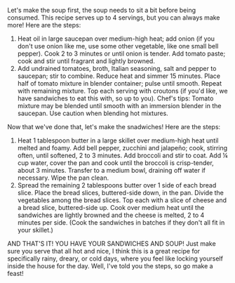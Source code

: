 Let's make the soup first, the soup needs to sit a bit before being consumed.
This recipe serves up to 4 servings, but you can always make more!
Here are the steps:
1. Heat oil in large saucepan over medium-high heat; add onion (if you don't use onion like me, use some other vegetable, like one small bell pepper). Cook 2 to 3 minutes or until onion is tender. Add tomato paste; cook and stir until fragrant and lightly browned.
2. Add undrained tomatoes, broth, Italian seasoning, salt and pepper to saucepan; stir to combine. Reduce heat and simmer 15 minutes. Place half of tomato mixture in blender container; pulse until smooth. Repeat with remaining mixture. Top each serving with croutons (if you'd like, we have sandwiches to eat this with, so up to you).
Chef's tips:
Tomato mixture may be blended until smooth with an immersion blender in the saucepan.
Use caution when blending hot mixtures.

Now that we've done that, let's make the snadwiches!
Here are the steps:
1. Heat 1 tablespoon butter in a large skillet over medium-high heat until melted and foamy. Add bell pepper, zucchini and jalapeño; cook, stirring often, until softened, 2 to 3 minutes. Add broccoli and stir to coat. Add ¼ cup water, cover the pan and cook until the broccoli is crisp-tender, about 3 minutes. Transfer to a medium bowl, draining off water if necessary. Wipe the pan clean.
2. Spread the remaining 2 tablespoons butter over 1 side of each bread slice. Place the bread slices, buttered-side down, in the pan. Divide the vegetables among the bread slices. Top each with a slice of cheese and a bread slice, buttered-side up. Cook over medium heat until the sandwiches are lightly browned and the cheese is melted, 2 to 4 minutes per side. (Cook the sandwiches in batches if they don't all fit in your skillet.)

AND THAT'S IT! YOU HAVE YOUR SANDWICHES AND SOUP! Just make sure you serve that all hot and nice, I think this is a great recipe for specifically rainy, dreary, or cold days, where you feel like locking yourself inside the house for the day.
Well, I've told you the steps, so go make a feast!